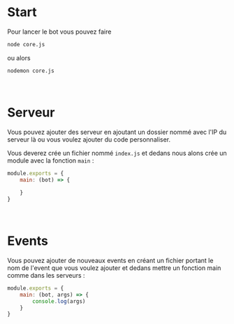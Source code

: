 # Start

Pour lancer le bot vous pouvez faire
```bash
node core.js
```
ou alors 
```bash
nodemon core.js
```

<br>

# Serveur

Vous pouvez ajouter des serveur en ajoutant un dossier nommé avec l'IP du serveur là ou vous voulez ajouter du code personnaliser.

Vous deverez crée un fichier nommé ``index.js`` et dedans nous alons crée un module avec la fonction ``main`` :

```js
module.exports = {
    main: (bot) => {
        
    }
}
```

<br>

# Events

Vous pouvez ajouter de nouveaux events en créant un fichier portant le nom de l'event que vous voulez ajouter et dedans mettre un fonction main comme dans les serveurs :
```js
module.exports = {
    main: (bot, args) => {
        console.log(args)
    }
}
```
